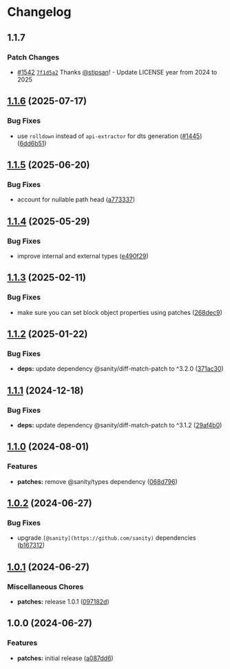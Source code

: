 # Changelog

## 1.1.7

### Patch Changes

- [#1542](https://github.com/portabletext/editor/pull/1542) [`7f1d5a2`](https://github.com/portabletext/editor/commit/7f1d5a2e7576e51cba249721e9279d1b42f8bd99) Thanks [@stipsan](https://github.com/stipsan)! - Update LICENSE year from 2024 to 2025

## [1.1.6](https://github.com/portabletext/editor/compare/patches-v1.1.5...patches-v1.1.6) (2025-07-17)

### Bug Fixes

- use `rolldown` instead of `api-extractor` for dts generation ([#1445](https://github.com/portabletext/editor/issues/1445)) ([6dd6b51](https://github.com/portabletext/editor/commit/6dd6b51729b53479e9dd16fedbc8fc9bda73e6c1))

## [1.1.5](https://github.com/portabletext/editor/compare/patches-v1.1.4...patches-v1.1.5) (2025-06-20)

### Bug Fixes

- account for nullable path head ([a773337](https://github.com/portabletext/editor/commit/a77333732533eba3199d43432a085b84a2f47f27))

## [1.1.4](https://github.com/portabletext/editor/compare/patches-v1.1.3...patches-v1.1.4) (2025-05-29)

### Bug Fixes

- improve internal and external types ([e490f29](https://github.com/portabletext/editor/commit/e490f295df95f4f90456dd59f4908e7c8daac598))

## [1.1.3](https://github.com/portabletext/editor/compare/patches-v1.1.2...patches-v1.1.3) (2025-02-11)

### Bug Fixes

- make sure you can set block object properties using patches ([268dec9](https://github.com/portabletext/editor/commit/268dec92e30a0e5c6ba7a49acac627b92db08d0e))

## [1.1.2](https://github.com/portabletext/editor/compare/patches-v1.1.1...patches-v1.1.2) (2025-01-22)

### Bug Fixes

- **deps:** update dependency @sanity/diff-match-patch to ^3.2.0 ([371ac30](https://github.com/portabletext/editor/commit/371ac30d5ae8d3eece2fa9789a227a34ae35afc6))

## [1.1.1](https://github.com/portabletext/editor/compare/patches-v1.1.0...patches-v1.1.1) (2024-12-18)

### Bug Fixes

- **deps:** update dependency @sanity/diff-match-patch to ^3.1.2 ([29af4b0](https://github.com/portabletext/editor/commit/29af4b00c2d2631d38252125a2312e8c5e4c83d1))

## [1.1.0](https://github.com/portabletext/editor/compare/patches-v1.0.2...patches-v1.1.0) (2024-08-01)

### Features

- **patches:** remove @sanity/types dependency ([068d796](https://github.com/portabletext/editor/commit/068d79658150def5aa3d76335a967d3a0ac301ec))

## [1.0.2](https://github.com/portabletext/editor/compare/patches-v1.0.1...patches-v1.0.2) (2024-06-27)

### Bug Fixes

- upgrade `[@sanity](https://github.com/sanity)` dependencies ([b167312](https://github.com/portabletext/editor/commit/b1673125c3539f0e93ff40bc8c8ac5e4908ef1f1))

## [1.0.1](https://github.com/portabletext/editor/compare/patches-v1.0.0...patches-v1.0.1) (2024-06-27)

### Miscellaneous Chores

- **patches:** release 1.0.1 ([097182d](https://github.com/portabletext/editor/commit/097182dbb5be4723d5004ff92e2318b27d07ac3b))

## 1.0.0 (2024-06-27)

### Features

- **patches:** initial release ([a087dd6](https://github.com/portabletext/editor/commit/a087dd6368f3c7f3f01ec5c9f66f6a419faf6311))
